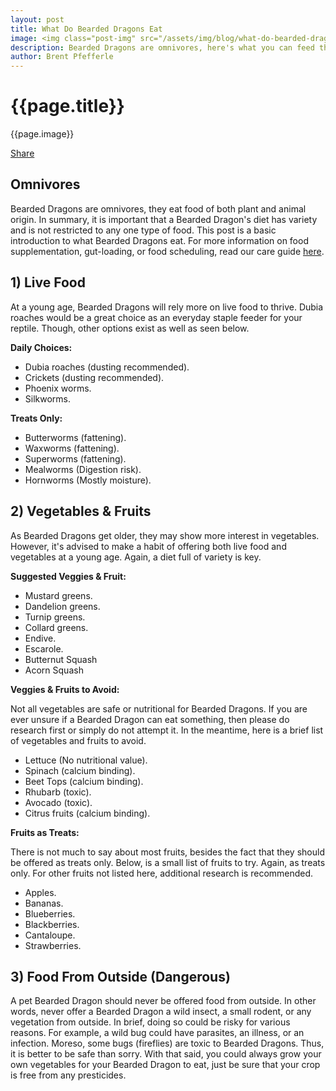 ```yaml
---
layout: post
title: What Do Bearded Dragons Eat
image: <img class="post-img" src="/assets/img/blog/what-do-bearded-dragons-eat.png" alt="Picture of a Bearded Dragon.">
description: Bearded Dragons are omnivores, here's what you can feed them.
author: Brent Pfefferle
---
```


<!--Show More-->

# {{page.title}}
{{page.image}}

<div class="fb-share-button" data-href="https://beardeddragonowners.com/2022/04/23/what-do-bearded-dragons-eat.html" data-layout="button_count" data-size="large"><a target="_blank" href="https://www.facebook.com/sharer/sharer.php?u=https%3A%2F%2Fbeardeddragonowners.com%2F2022%2F04%2F23%2Fwhat-do-bearded-dragons-eat.html&amp;src=sdkpreparse" class="fb-xfbml-parse-ignore">Share</a></div>

## Omnivores

Bearded Dragons are omnivores, they eat food of both plant 
and animal origin. In summary, it is important that a 
Bearded Dragon's diet has variety and is not restricted to 
any one type of food. This post is a basic introduction to what 
Bearded Dragons eat. For more information on food supplementation, 
gut-loading, or food scheduling, read our care guide <a href="https://beardeddragonowners.com/bearded-dragon-care-guide.html" target="_blank">here</a>.

## 1) Live Food

At a young age, Bearded Dragons will rely more on live 
food to thrive. Dubia roaches would be a great choice 
as an everyday staple feeder for your reptile. Though, 
other options exist as well as seen below.

**Daily Choices:**
- Dubia roaches (dusting recommended).
- Crickets (dusting recommended).
- Phoenix worms.
- Silkworms.

**Treats Only:**
- Butterworms (fattening).
- Waxworms (fattening).
- Superworms (fattening).
- Mealworms (Digestion risk).
- Hornworms (Mostly moisture).

## 2) Vegetables & Fruits

As Bearded Dragons get older, they may show more 
interest in vegetables. However, it's advised to 
make a habit of offering both live food and vegetables 
at a young age. Again, a diet full of variety is key.

**Suggested Veggies & Fruit:**

- Mustard greens.
- Dandelion greens.
- Turnip greens.
- Collard greens.
- Endive.
- Escarole.
- Butternut Squash
- Acorn Squash

**Veggies & Fruits to Avoid:**

Not all vegetables are safe or nutritional for Bearded Dragons. If 
you are ever unsure if a Bearded Dragon can eat something, then 
please do research first or simply do not attempt it. In the meantime, 
here is a brief list of vegetables and fruits to avoid.

- Lettuce (No nutritional value).
- Spinach (calcium binding).
- Beet Tops (calcium binding).
- Rhubarb (toxic).
- Avocado (toxic).
- Citrus fruits (calcium binding).

**Fruits as Treats:**

There is not much to say about most fruits, besides the fact 
that they should be offered as treats only. Below, is a 
small list of fruits to try. Again, as treats only. For other 
fruits not listed here, additional research is recommended.

- Apples.
- Bananas.
- Blueberries.
- Blackberries.
- Cantaloupe.
- Strawberries.


## 3) Food From Outside (Dangerous)

A pet Bearded Dragon should never be offered 
food from outside. In other words, never offer 
a Bearded Dragon a wild insect, a small rodent, or 
any vegetation from outside. In brief, doing so 
could be risky for various reasons. For example, a wild bug 
could have parasites, an illness, or an infection. Moreso, some 
bugs (fireflies) are toxic to Bearded Dragons. Thus, it is better 
to be safe than sorry. With that said, you could always grow your 
own vegetables for your Bearded Dragon to eat, just be sure that 
your crop is free from any presticides.